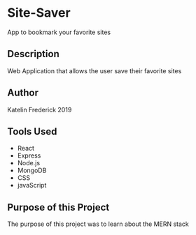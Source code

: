 # Site-Saver
App to bookmark your favorite sites

## Description

Web Application that allows the user save their favorite sites

## Author

Katelin Frederick 2019 

## Tools Used
* React
* Express
* Node.js
* MongoDB
* CSS
* javaScript

## Purpose of this Project
The purpose of this project was to learn about the MERN stack
